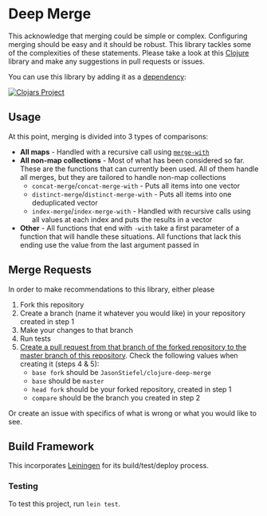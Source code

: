 # Deep Merge

This acknowledge that merging could be simple or complex. Configuring merging should be easy and it should be robust. This library tackles some of the complexities of these statements. Please take a look at this [Clojure](https://clojure.org/) library and make any suggestions in pull requests or issues.

You can use this library by adding it as a [dependency](https://github.com/technomancy/leiningen/blob/stable/doc/TUTORIAL.md#dependencies):

[![Clojars Project](https://img.shields.io/clojars/v/clojure-deep-merge.svg)](https://clojars.org/clojure-deep-merge)

## Usage
At this point, merging is divided into 3 types of comparisons:
* **All maps** - Handled with a recursive call using [`merge-with`](https://clojuredocs.org/clojure.core/merge-with)
* **All non-map collections** - Most of what has been considered so far. These are the functions that can currently been used. All of them handle all merges, but they are tailored to handle non-map collections
  * `concat-merge`/`concat-merge-with` - Puts all items into one vector
  * `distinct-merge`/`distinct-merge-with` - Puts all items into one deduplicated vector
  * `index-merge`/`index-merge-with` - Handled with recursive calls using all values at each index and puts the results in a vector
* **Other** - All functions that end with `-with` take a first parameter of a function that will handle these situations. All functions that lack this ending use the value from the last argument passed in

## Merge Requests
In order to make recommendations to this library, either please
1. Fork this repository
2. Create a branch (name it whatever you would like) in your repository created in step 1
3. Make your changes to that branch
4. Run tests
5. [Create a pull request from that branch of the forked repository to the master branch of this repository](https://help.github.com/articles/creating-a-pull-request-from-a-fork/). Check the following values when creating it (steps 4 & 5):
   * `base fork` should be `JasonStiefel/clojure-deep-merge`
   * `base` should be `master`
   * `head fork` should be your forked repository, created in step 1
   * `compare` should be the branch you created in step 2
   
Or create an issue with specifics of what is wrong or what you would like to see. 

## Build Framework
This incorporates [Leiningen](https://leiningen.org/) for its build/test/deploy process.
### Testing
To test this project, run `lein test`.